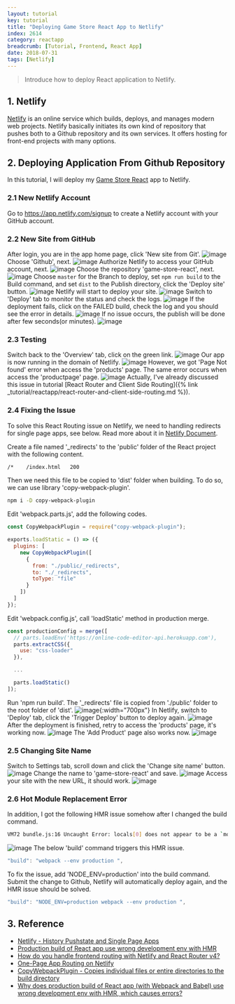 ```yaml
---
layout: tutorial
key: tutorial
title: "Deploying Game Store React App to Netlify"
index: 2614
category: reactapp
breadcrumb: [Tutorial, Frontend, React App]
date: 2018-07-31
tags: [Netlify]
---
```


> Introduce how to deploy React application to Netlify.

## 1. Netlify
[Netlify](https://www.netlify.com/) is an online service which builds, deploys, and manages modern web projects.  Netlify basically initiates its own kind of repository that pushes both to a Github repository and its own services. It offers hosting for front-end projects with many options.

## 2. Deploying Application From Github Repository
In this tutorial, I will deploy my [Game Store React](https://github.com/jojozhuang/game-store-react) app to Netlify.
### 2.1 New Netlify Account
Go to https://app.netlify.com/signup to create a Netlify account with your GitHub account.
### 2.2 New Site from GitHub
After login, you are in the app home page, click 'New site from Git'.
![image](/public/images/frontend/2614/app.png)
Choose 'Github', next.
![image](/public/images/frontend/2614/newsite.png)
Authorize Netlify to access your GitHub account, next.
![image](/public/images/frontend/2614/authorize.png)
Choose the repository 'game-store-react', next.
![image](/public/images/frontend/2614/repository.png)
Choose `master` for the Branch to deploy, set `npm run build` to the Build command, and set `dist` to the Publish directory, click the 'Deploy site' button.
![image](/public/images/frontend/2614/options.png)
Netlify will start to deploy your site.
![image](/public/images/frontend/2614/inprogress.png)
Switch to 'Deploy' tab to monitor the status and check the logs.
![image](/public/images/frontend/2614/monitor.png)
If the deployment fails, click on the FAILED build, check the log and you should see the error in details.
![image](/public/images/frontend/2614/errorlog.png)
If no issue occurs, the publish will be done after few seconds(or minutes).
![image](/public/images/frontend/2614/published.png)
### 2.3 Testing
Switch back to the 'Overview' tab, click on the green link.
![image](/public/images/frontend/2614/overview.png)
Our app is now running in the domain of Netlify.
![image](/public/images/frontend/2614/home.png)
However, we got 'Page Not found' error when access the 'products' page. The same error occurs when access the 'productpage' page.
![image](/public/images/frontend/2614/pagenotfound.png)
Actually, I've already discussed this issue in tutorial [React Router and Client Side Routing]({% link _tutorial/reactapp/react-router-and-client-side-routing.md %}).
### 2.4 Fixing the Issue
To solve this React Routing issue on Netlify, we need to handling redirects for single page apps, see below. Read more about it in [Netlify Document](https://www.netlify.com/docs/redirects/#history-pushstate-and-single-page-apps).

Create a file named '\_redirects' to the 'public' folder of the React project with the following content.
```sh
/*    /index.html   200
```
Then we need this file to be copied to 'dist' folder when building. To do so, we can use library 'copy-webpack-plugin'.
```sh
npm i -D copy-webpack-plugin
```
Edit 'webpack.parts.js', add the following codes.
```javascript
const CopyWebpackPlugin = require("copy-webpack-plugin");

exports.loadStatic = () => ({
  plugins: [
    new CopyWebpackPlugin([
      {
        from: "./public/_redirects",
        to: "./_redirects",
        toType: "file"
      }
    ])
  ]
});
```
Edit 'webpack.config.js', call 'loadStatic' method in production merge.
```javascript
const productionConfig = merge([
  // parts.loadEnv('https://online-code-editor-api.herokuapp.com'),
  parts.extractCSS({
    use: "css-loader"
  }),

  ...

  parts.loadStatic()
]);
```
Run 'npm run build'. The '\_redirects' file is copied from './public' folder to the root folder of 'dist'.
![image](/public/images/frontend/2614/dist.png){:width="700px"}
In Netlify, switch to 'Deploy' tab, click the 'Trigger Deploy' button to deploy again.
![image](/public/images/frontend/2614/triggerdeploy.png)
After the deployment is finished, retry to access the 'products' page, it's working now.
![image](/public/images/frontend/2614/worked.png)
The 'Add Product' page also works now.
![image](/public/images/frontend/2614/add.png)
### 2.5 Changing Site Name
Switch to Settings tab, scroll down and click the 'Change site name' button.
![image](/public/images/frontend/2614/settings.png)
Change the name to 'game-store-react' and save.
![image](/public/images/frontend/2614/changename.png)
Access your site with the new URL, it should work.
![image](/public/images/frontend/2614/newname.png)
### 2.6 Hot Module Replacement Error
In addition, I got the following HMR issue somehow after I changed the build command.
```sh
VM72 bundle.js:16 Uncaught Error: locals[0] does not appear to be a `module` object with Hot Module replacement API enabled. You should disable react-transform-hmr in production by using `env` section in Babel configuration. See the example in README: https://github.com/gaearon/react-transform-hmr
```
![image](/public/images/frontend/2614/hmr.png)
The below 'build' command triggers this HMR issue.
```javascript
"build": "webpack --env production ",
```
To fix the issue, add 'NODE_ENV=production' into the build command. Submit the change to Github, Netlify will automatically deploy again, and the HMR issue should be solved.
```javascript
"build": "NODE_ENV=production webpack --env production ",
```
## 3. Reference
* [Netlify - History Pushstate and Single Page Apps](https://www.netlify.com/docs/redirects/#history-pushstate-and-single-page-apps)
* [Production build of React app use wrong development env with HMR](https://stackoverflow.com/questions/36153628/why-does-production-build-of-react-app-with-webpack-and-babel-use-wrong-develo)
* [How do you handle frontend routing with Netlify and React Router v4?](https://www.reddit.com/r/Frontend/comments/6h34h0/how_do_you_handle_frontend_routing_with_netlify/)
* [One-Page App Routing on Netlify](https://www.crookm.com/2018/02/one-page-app-routing-on-netlify.html)
* [CopyWebpackPlugin - Copies individual files or entire directories to the build directory](https://webpack.js.org/plugins/copy-webpack-plugin/)
* [Why does production build of React app (with Webpack and Babel) use wrong development env with HMR, which causes errors?](https://stackoverflow.com/questions/36153628/why-does-production-build-of-react-app-with-webpack-and-babel-use-wrong-develo)
